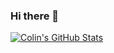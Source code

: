 ### Hi there 👋

[![Colin's GitHub Stats](https://github-readme-stats.vercel.app/api?username=ColinLefter)](https://github.com/anuraghazra/github-readme-stats)
